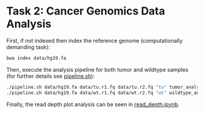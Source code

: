 # Task 2: Cancer Genomics Data Analysis

First, if not indexed then index the reference genome (computationally demanding task):

```bash
bwa index data/hg19.fa
```

Then, execute the analysis pipeline for both tumor and wildtype samples (for further details see [pipeline.sh](pipeline.sh)):

```bash
./pipeline.sh data/hg19.fa data/tu.r1.fq data/tu.r2.fq "tu" tumor_analysis
./pipeline.sh data/hg19.fa data/wt.r1.fq data/wt.r2.fq "wt" wildtype_analysis
```

Finally, the read depth plot analysis can be seen in [read_depth.ipynb](read_depth.ipynb).